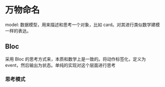 # 万物命名

model: 数据模型，用来描述和思考一个对象，比如 card。对其进行类似数学建模一样的表达。

## Bloc

采用 Bloc 的思考方式来，本质和数学上是一致的。将动作标签化，定义为event，然后输出为状态。单纯的实现对这个层面进行思考

### 思考模式

